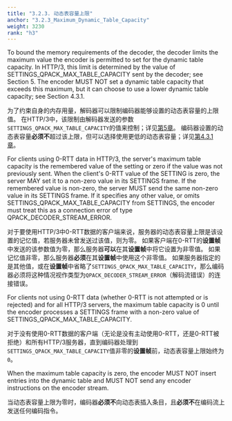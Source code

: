 ```yaml
---
title: "3.2.3. 动态表容量上限"
anchor: "3.2.3_Maximum_Dynamic_Table_Capacity"
weight: 3230
rank: "h3"
---
```


To bound the memory requirements of the decoder, the decoder limits the maximum value the encoder is permitted to set for the dynamic table capacity. In HTTP/3, this limit is determined by the value of SETTINGS_QPACK_MAX_TABLE_CAPACITY sent by the decoder; see Section 5. The encoder MUST NOT set a dynamic table capacity that exceeds this maximum, but it can choose to use a lower dynamic table capacity; see Section 4.3.1.

为了约束自身的内存用量，解码器可以限制编码器能够设置的动态表容量的上限值。
在HTTP/3中，该限制由解码器发送的参数`SETTINGS_QPACK_MAX_TABLE_CAPACITY`的值来控制；详见[第5章]()。
编码器设置的动态表容量**必须不**超过该上限，但可以选择使用更低的动态表容量；详见[第4.3.1章]()。

For clients using 0-RTT data in HTTP/3, the server's maximum table capacity is the remembered value of the setting or zero if the value was not previously sent. When the client's 0-RTT value of the SETTING is zero, the server MAY set it to a non-zero value in its SETTINGS frame. If the remembered value is non-zero, the server MUST send the same non-zero value in its SETTINGS frame. If it specifies any other value, or omits SETTINGS_QPACK_MAX_TABLE_CAPACITY from SETTINGS, the encoder must treat this as a connection error of type QPACK_DECODER_STREAM_ERROR.

对于要使用HTTP/3中0-RTT数据的客户端来说，服务器的动态表容量上限是该设置的记忆值，若服务器未曾发送过该值，则为零。
如果客户端在0-RTT的**设置帧**中发送的该参数值为零，那么服务器**可以**在其**设置帧**中将它设置为非零值。
如果记忆值非零，那么服务器**必须**在其**设置帧**中使用这个非零值。
如果服务器指定的是其他值，或在**设置帧**中省略了`SETTINGS_QPACK_MAX_TABLE_CAPACITY`，那么编码器必须将这种情况视作类型为`QPACK_DECODER_STREAM_ERROR`（解码流错误）的连接错误。

For clients not using 0-RTT data (whether 0-RTT is not attempted or is rejected) and for all HTTP/3 servers, the maximum table capacity is 0 until the encoder processes a SETTINGS frame with a non-zero value of SETTINGS_QPACK_MAX_TABLE_CAPACITY.

对于没有使用0-RTT数据的客户端（无论是没有主动使用0-RTT，还是0-RTT被拒绝）和所有HTTP/3服务器，直到编码器处理到`SETTINGS_QPACK_MAX_TABLE_CAPACITY`值非零的**设置帧**前，动态表容量上限始终为`0`。

When the maximum table capacity is zero, the encoder MUST NOT insert entries into the dynamic table and MUST NOT send any encoder instructions on the encoder stream.

当动态表容量上限为零时，编码器**必须不**向动态表插入条目，且**必须不**在编码流上发送任何编码指令。
